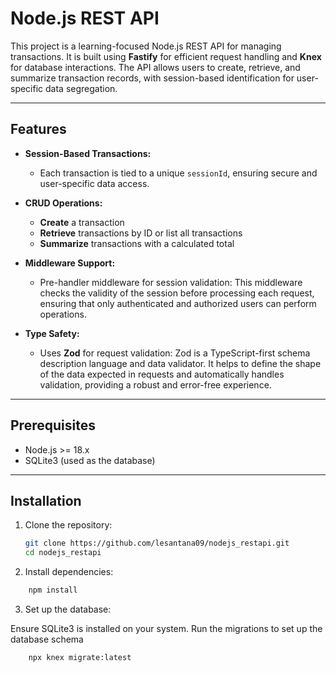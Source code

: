 # Node.js REST API

This project is a learning-focused Node.js REST API for managing transactions. It is built using **Fastify** for efficient request handling and **Knex** for database interactions. The API allows users to create, retrieve, and summarize transaction records, with session-based identification for user-specific data segregation.

---

## Features

- **Session-Based Transactions:**
  - Each transaction is tied to a unique `sessionId`, ensuring secure and user-specific data access.

- **CRUD Operations:**
  - **Create** a transaction
  - **Retrieve** transactions by ID or list all transactions
  - **Summarize** transactions with a calculated total

- **Middleware Support:**
  - Pre-handler middleware for session validation: This middleware checks the validity of the session before processing each request, ensuring that only authenticated and authorized users can perform operations.

- **Type Safety:**
  - Uses **Zod** for request validation: Zod is a TypeScript-first schema description language and data validator. It helps to define the shape of the data expected in requests and automatically handles validation, providing a robust and error-free experience.

---

## Prerequisites

- Node.js >= 18.x
- SQLite3 (used as the database)

---

## Installation

1. Clone the repository:
   ```bash
   git clone https://github.com/lesantana09/nodejs_restapi.git
   cd nodejs_restapi
    ```

2. Install dependencies:
```bash
    npm install
```

3. Set up the database:

Ensure SQLite3 is installed on your system.
Run the migrations to set up the database schema

```bash
    npx knex migrate:latest
```